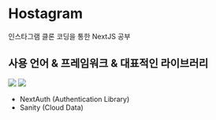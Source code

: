 # Hostagram
인스타그램 클론 코딩을 통한 NextJS 공부

## 사용 언어 & 프레임워크 & 대표적인 라이브러리
<img src="https://img.shields.io/badge/Next.js-000000?style=flat-square&logo=next.js&logoColor=white"/> <img src="https://img.shields.io/badge/Tailwind-06B6D4?style=flat-square&logo=tailwindcss&logoColor=white"/>
- NextAuth (Authentication Library)
- Sanity (Cloud Data)